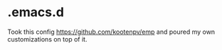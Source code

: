 # .emacs.d
Took this config https://github.com/kootenpv/emp and poured my own customizations on top of it. 

